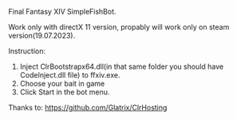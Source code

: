 Final Fantasy XIV SimpleFishBot.

Work only with directX 11 version, propably will work only on steam version(19.07.2023).


Instruction:
1. Inject ClrBootstrapx64.dll(in that same folder you should have CodeInject.dll file) to ffxiv.exe.
2. Choose your bait in game
3. Click Start in the bot menu.

Thanks to: https://github.com/Glatrix/ClrHosting
